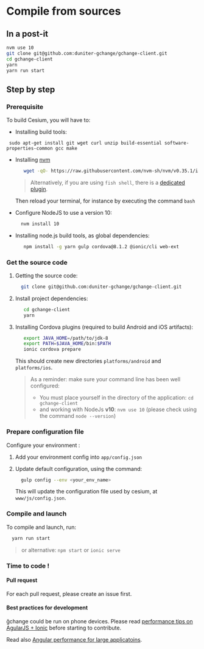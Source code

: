 # Compile from sources

## In a post-it

```bash
nvm use 10
git clone git@github.com:duniter-gchange/gchange-client.git
cd gchange-client
yarn
yarn run start
```

## Step by step

### Prerequisite  

To build Cesium, you will have to: 
 
  - Installing build tools:
```
 sudo apt-get install git wget curl unzip build-essential software-properties-common gcc make
```

  - Installing [nvm](https://github.com/creationix/nvm)
    ```bash
       wget -qO- https://raw.githubusercontent.com/nvm-sh/nvm/v0.35.1/install.sh | bash
    ```

    > Alternatively, if you are using `fish shell`, there is a [dedicated plugin](https://github.com/jorgebucaran/fish-nvm).

    Then reload your terminal, for instance by executing the command `bash`

  - Configure NodeJS to use a version 10:
    ```bash
      nvm install 10
    ```
      
  - Installing node.js build tools, as global dependencies:
    ```bash
       npm install -g yarn gulp cordova@8.1.2 @ionic/cli web-ext
    ```

### Get the source code

1. Getting the source code:        
   ```bash
     git clone git@github.com:duniter-gchange/gchange-client.git
   ```
   
2. Install project dependencies:    
   ```bash
      cd gchange-client
      yarn
   ```
   
3. Installing Cordova plugins (required to build Android and iOS artifacts): 
   ```bash
      export JAVA_HOME=/path/to/jdk-8
      export PATH=$JAVA_HOME/bin:$PATH
      ionic cordova prepare
   ```

   This should create new directories `platforms/android` and `platforms/ios`.

   > As a reminder: make sure your command line has been well configured:
   > - You must place yourself in the directory of the application: `cd gchange-client`
   > - and working with NodeJs **v10**: `nvm use 10` (please check using the command `node --version`)


### Prepare configuration file

Configure your environment :
 
1. Add your environment config into `app/config.json`

2. Update default configuration, using the command:
   ```bash
     gulp config --env <your_env_name> 
   ```

   This will update the configuration file used by cesium, at `www/js/config.json`.

### Compile and launch

To compile and launch, run:
```bash
  yarn run start
```
 
> or alternative: `npm start` or `ionic serve` 

### Time to code !

#### Pull request

For each pull request, please create an issue first.

#### Best practices for development

ğchange could be run on phone devices. Please read [performance tips on AgularJS + Ionic](http://julienrenaux.fr/2015/08/24/ultimate-angularjs-and-ionic-performance-cheat-sheet/)
before starting to contribute.
 
Read also [Angular performance for large applicatoins](https://www.airpair.com/angularjs/posts/angularjs-performance-large-applications). 
